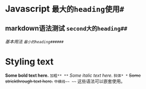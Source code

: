 # Javascript `最大的heading使用#`
## markdown语法测试 `second大的heading##`
###### 基本用法 `最小的heading######`

# Styling text
**Some bold text here.** `加粗** **`
*Some italic text here.* `斜体* *`
~~Some strickthrough text here.~~ `中横线~~ ~~`
这些语法可以嵌套使用。